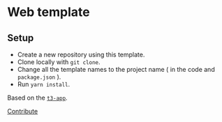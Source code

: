 # Web template

## Setup

- Create a new repository using this template.
- Clone locally with `git clone`.
- Change all the template names to the project name ( in the code and `package.json` ).
- Run `yarn install`. 


Based on the [`t3-app`](https://create.t3.gg/).

[Contribute](https://discord.gg/R4wJ2TDshg)
